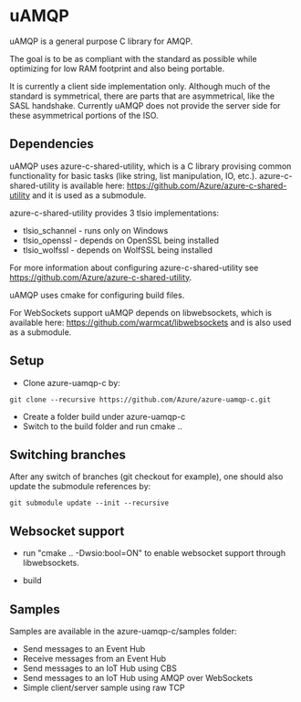 # uAMQP

uAMQP is a general purpose C library for AMQP.

The goal is to be as compliant with the standard as possible while optimizing for low RAM footprint and also being portable.

It is currently a client side implementation only. Although much of the standard is symmetrical, there are parts that are asymmetrical, like the SASL handshake.
Currently uAMQP does not provide the server side for these asymmetrical portions of the ISO.

## Dependencies

uAMQP uses azure-c-shared-utility, which is a C library provising common functionality for basic tasks (like string, list manipulation, IO, etc.).
azure-c-shared-utility is available here: https://github.com/Azure/azure-c-shared-utility and it is used as a submodule.

azure-c-shared-utility provides 3 tlsio implementations:
- tlsio_schannel - runs only on Windows
- tlsio_openssl - depends on OpenSSL being installed
- tlsio_wolfssl - depends on WolfSSL being installed 

For more information about configuring azure-c-shared-utility see https://github.com/Azure/azure-c-shared-utility.

uAMQP uses cmake for configuring build files.

For WebSockets support uAMQP depends on libwebsockets, which is available here: https://github.com/warmcat/libwebsockets and is also used as a submodule.

## Setup

- Clone azure-uamqp-c by:
```
git clone --recursive https://github.com/Azure/azure-uamqp-c.git
```
- Create a folder build under azure-uamqp-c
- Switch to the build folder and run
   cmake ..

## Switching branches

After any switch of branches (git checkout for example), one should also update the submodule references by:

```
git submodule update --init --recursive
```

## Websocket support

- run "cmake .. -Dwsio:bool=ON" to enable websocket support through libwebsockets.

- build

## Samples

Samples are available in the azure-uamqp-c/samples folder:
- Send messages to an Event Hub
- Receive messages from an Event Hub
- Send messages to an IoT Hub using CBS
- Send messages to an IoT Hub using AMQP over WebSockets
- Simple client/server sample using raw TCP
